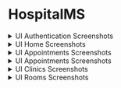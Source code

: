 # HospitalMS

<details>
  <summary>UI Authentication Screenshots</summary>
<p>
    
![](Screenshots/0.%20Authentication/Login%20Form.png) 
![](Screenshots/0.%20Authentication/Register%20Form.png)

</p>
</details>

<details>
  <summary>UI Home Screenshots</summary>
<p>
    
![](Screenshots/1.%20Home/Doctor%20Home.png)
![](Screenshots/1.%20Home/Receptionist%20Home.png)

</p>
</details>

<details>
  <summary>UI Appointments Screenshots</summary>
<p>
    
![](Screenshots/2.%20Appointments/AppointmentForm1.png)
![](Screenshots/2.%20Appointments/AppointmentForm2.png)

</p>
</details>

<details>
  <summary>UI Appointments Screenshots</summary>
<p>
    
![](Screenshots/3.%20Reports/ReportForm1.png)
![](Screenshots/3.%20Reports/ReportForm2.png)

</p>
</details>

<details>
  <summary>UI Clinics Screenshots</summary>
<p>
    
![](Screenshots/4.%20Clinics/ClinicForm.png)

</p>
</details>

<details>
  <summary>UI Rooms Screenshots</summary>
<p>
    
![](Screenshots/5.%20Rooms/RoomForm.png)

</p>
</details>



